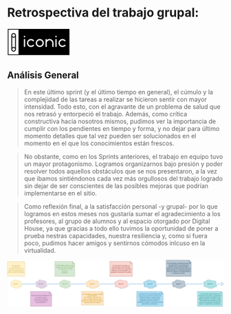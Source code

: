  # Retrospectiva del trabajo grupal:

 ![Logo](./public/images/logo.png "Iconic logo")
## Análisis General

>En este último sprint (y el último tiempo en general), el cúmulo y la complejidad de las tareas a realizar se hicieron sentir con mayor intensidad. Todo esto, con el agravante de un problema de salud que nos retrasó y entorpeció el trabajo.  Además, como crítica constructiva hacia nosotros mismos, pudimos ver la importancia de cumplir con los pendientes en tiempo y forma, y no dejar para último momento detalles que tal vez pueden ser solucionados en el momento en el que los conocimientos están frescos.


>No obstante, como en los Sprints anteriores, el trabajo en equipo tuvo un mayor protagonismo. Logramos organizarnos bajo presión y poder resolver todos aquellos obstáculos que se nos presentaron, a la vez que ibamos sintiéndonos cada vez más orgullosos del trabajo logrado sin dejar de ser conscientes de las posibles mejoras que podrían implementarse en el sitio.


>Como reflexión final, a la satisfacción personal -y grupal- por lo que logramos en estos meses nos gustaría sumar el agradecimiento a los profesores, al grupo de alumnos y al espacio otorgado por Digital House, ya que gracias a todo ello tuvimos la oportunidad de poner a prueba nestras capacidades, nuestra resiliencia y, como si fuera poco, pudimos hacer amigos y sentirnos cómodos inlcuso en la virtualidad.

 ![timeline](./public/images/timeline.jpg "Iconic timeline")

